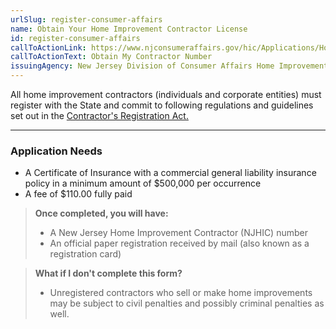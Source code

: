 ```yaml
---
urlSlug: register-consumer-affairs
name: Obtain Your Home Improvement Contractor License
id: register-consumer-affairs
callToActionLink: https://www.njconsumeraffairs.gov/hic/Applications/Home-Improvement-Contractor-Application-for-Initial-Registration.pdf
callToActionText: Obtain My Contractor Number
issuingAgency: New Jersey Division of Consumer Affairs Home Improvement Unit
---
```


All home improvement contractors (individuals and corporate entities) must register with the State and commit to following regulations and guidelines set out in the [Contractor's Registration Act.](https://www.njconsumeraffairs.gov/hic/Applications/Home-Improvement-Contractor-Application-for-Initial-Registration.pdf)

---
### Application Needs

- A Certificate of Insurance with a commercial general liability insurance policy in a minimum amount of $500,000 per occurrence
- A fee of $110.00 fully paid

>**Once completed, you will have:**
>
>- A New Jersey Home Improvement Contractor (NJHIC) number
>- An official paper registration received by mail (also known as a registration card)

>**What if I don't complete this form?**
>
>* Unregistered contractors who sell or make home improvements may be subject to civil penalties and possibly criminal penalties as well. 
